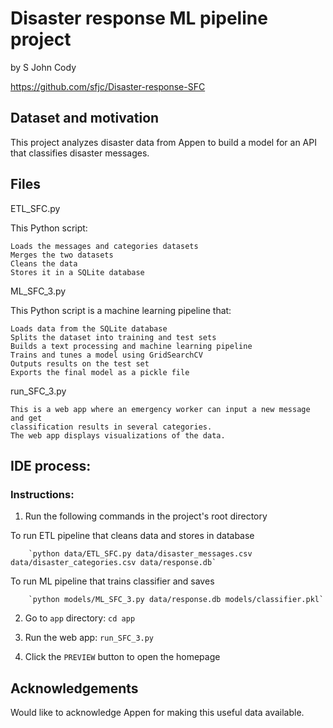 
# Disaster response ML pipeline project
by S John Cody

https://github.com/sfjc/Disaster-response-SFC


## Dataset and motivation

This project analyzes disaster data from Appen to build a model for an API that classifies disaster messages.

## Files

ETL_SFC.py 

This Python script:

    Loads the messages and categories datasets
    Merges the two datasets
    Cleans the data
    Stores it in a SQLite database

ML_SFC_3.py

This Python script is a machine learning pipeline that:

    Loads data from the SQLite database
    Splits the dataset into training and test sets
    Builds a text processing and machine learning pipeline
    Trains and tunes a model using GridSearchCV
    Outputs results on the test set
    Exports the final model as a pickle file
    
run_SFC_3.py

    This is a web app where an emergency worker can input a new message and get 
    classification results in several categories.
    The web app displays visualizations of the data.

## IDE process:
    
### Instructions:
    
1. Run the following commands in the project's root directory

 To run ETL pipeline that cleans data and stores in database
 
        `python data/ETL_SFC.py data/disaster_messages.csv data/disaster_categories.csv data/response.db`
        
 To run ML pipeline that trains classifier and saves
 
        `python models/ML_SFC_3.py data/response.db models/classifier.pkl`

2. Go to `app` directory: `cd app`

3. Run the web app: `run_SFC_3.py`

4. Click the `PREVIEW` button to open the homepage







## Acknowledgements

Would like to acknowledge Appen for making this useful data available.


